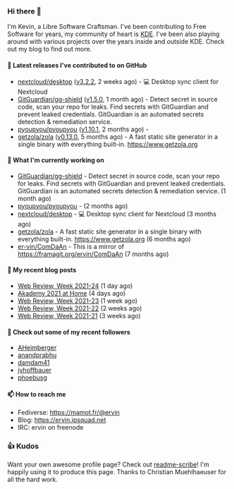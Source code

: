 ### Hi there 👋

I'm Kevin, a Libre Software Craftsman. I've been contributing to Free Software for years,
my community of heart is [KDE](https://kde.org). I've been also playing around with various
projects over the years inside and outside KDE. Check out my blog to find out more.

#### 🔭 Latest releases I've contributed to on GitHub

- [nextcloud/desktop](https://github.com/nextcloud/desktop) ([v3.2.2](https://github.com/nextcloud/desktop/releases/tag/v3.2.2), 2 weeks ago) - 💻 Desktop sync client for Nextcloud
- [GitGuardian/gg-shield](https://github.com/GitGuardian/gg-shield) ([v1.5.0](https://github.com/GitGuardian/gg-shield/releases/tag/v1.5.0), 1 month ago) - Detect secret in source code, scan your repo for leaks. Find secrets with GitGuardian and prevent leaked credentials. GitGuardian is an automated secrets detection &amp; remediation service.
- [pyoupyou/pyoupyou](https://github.com/pyoupyou/pyoupyou) ([v1.10.1](https://github.com/pyoupyou/pyoupyou/releases/tag/v1.10.1), 2 months ago) - 
- [getzola/zola](https://github.com/getzola/zola) ([v0.13.0](https://github.com/getzola/zola/releases/tag/v0.13.0), 5 months ago) - A fast static site generator in a single binary with everything built-in. https://www.getzola.org

#### 🌱 What I'm currently working on

- [GitGuardian/gg-shield](https://github.com/GitGuardian/gg-shield) - Detect secret in source code, scan your repo for leaks. Find secrets with GitGuardian and prevent leaked credentials. GitGuardian is an automated secrets detection &amp; remediation service. (1 month ago)
- [pyoupyou/pyoupyou](https://github.com/pyoupyou/pyoupyou) -  (2 months ago)
- [nextcloud/desktop](https://github.com/nextcloud/desktop) - 💻 Desktop sync client for Nextcloud (3 months ago)
- [getzola/zola](https://github.com/getzola/zola) - A fast static site generator in a single binary with everything built-in. https://www.getzola.org (6 months ago)
- [er-vin/ComDaAn](https://github.com/er-vin/ComDaAn) - This is a mirror of https://framagit.org/ervin/ComDaAn (7 months ago)

#### 📜 My recent blog posts

- [Web Review, Week 2021-24](https://ervin.ipsquad.net/blog/2021/06/18/web-review-week-2021-24/) (1 day ago)
- [Akademy 2021 at Home](https://ervin.ipsquad.net/blog/2021/06/15/akademy-2021-at-home/) (4 days ago)
- [Web Review, Week 2021-23](https://ervin.ipsquad.net/blog/2021/06/11/web-review-week-2021-23/) (1 week ago)
- [Web Review, Week 2021-22](https://ervin.ipsquad.net/blog/2021/06/04/web-review-week-2021-22/) (2 weeks ago)
- [Web Review, Week 2021-21](https://ervin.ipsquad.net/blog/2021/05/28/web-review-week-2021-21/) (3 weeks ago)

#### 👯 Check out some of my recent followers

- [AHeimberger](https://github.com/AHeimberger)
- [anandprabhu](https://github.com/anandprabhu)
- [damdam41](https://github.com/damdam41)
- [jvhoffbauer](https://github.com/jvhoffbauer)
- [phoebusg](https://github.com/phoebusg)

#### 📫 How to reach me

- Fediverse: https://mamot.fr/@ervin
- Blog: https://ervin.ipsquad.net
- IRC: ervin on freenode

### 👍 Kudos

Want your own awesome profile page? Check out [readme-scribe](https://github.com/muesli/readme-scribe)!
I'm happily using it to produce this page. Thanks to Christian Muehlhaeuser for all the hard work.

